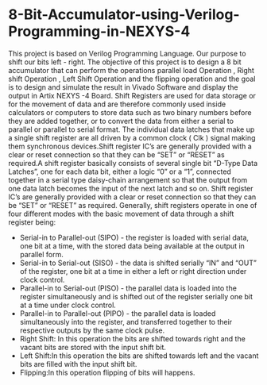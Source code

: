 # 8-Bit-Accumulator-using-Verilog-Programming-in-NEXYS-4
This project is based on Verilog Programming Language. Our purpose to shift our bits left - right.
The objective of this project is to design a 8 bit accumulator that can perform the operations parallel load Operation , Right shift Operation , Left Shift Operation and the flipping operation and the goal is to design and simulate the result in Vivado Software and display the output in Artix NEXYS -4 Board.
Shift Registers are used for data storage or for the movement of data and are therefore commonly used inside calculators or computers to store data such as two binary numbers before they are added together, or to convert the data from either a serial to parallel or parallel to serial format.
The individual data latches that make up a single shift register are all driven by a common clock ( Clk ) signal making them synchronous devices.Shift register IC’s are generally provided with a clear or reset connection so that they can be “SET” or “RESET” as required.A shift register basically consists of several single bit “D-Type Data Latches”, one for each data bit, either a logic “0” or a “1”, connected together in a serial type daisy-chain arrangement so that the output from one data latch becomes the input of the next latch and so on. 
Shift register IC’s are generally provided with a clear or reset connection so that they can be “SET” or “RESET” as required. Generally, shift registers operate in one of four different modes with the basic movement of data through a shift register being:
* Serial-in to Parallel-out (SIPO)  -  the register is loaded with serial data, one bit at a time, with the stored data being available at the output in parallel form.
* Serial-in to Serial-out (SISO)  -  the data is shifted serially “IN” and “OUT” of the register, one bit at a time in either a left or right direction under clock control.
* Parallel-in to Serial-out (PISO)  -  the parallel data is loaded into the register simultaneously and is shifted out of the register serially one bit at a time under clock control.
* Parallel-in to Parallel-out (PIPO)  -  the parallel data is loaded simultaneously into the register, and transferred together to their respective outputs by the same clock pulse.
* Right Shift: In this operation the bits are shifted towards right and the vacant bits are stored with the input shift bit.
* Left Shift:In this operation the bits are shifted towards left and the vacant bits are filled with the input shift bit.
* Flipping:In this operation flipping of bits will happens.
